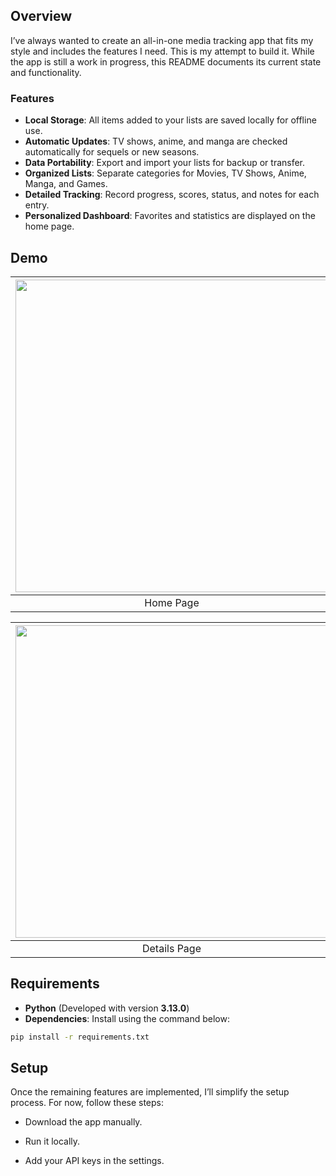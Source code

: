 ## Overview  
I’ve always wanted to create an all-in-one media tracking app that fits my style and includes the features I need. This is my attempt to build it. While the app is still a work in progress, this README documents its current state and functionality.  

### Features  
- **Local Storage**: All items added to your lists are saved locally for offline use.  
- **Automatic Updates**: TV shows, anime, and manga are checked automatically for sequels or new seasons.  
- **Data Portability**: Export and import your lists for backup or transfer.  
- **Organized Lists**: Separate categories for Movies, TV Shows, Anime, Manga, and Games.  
- **Detailed Tracking**: Record progress, scores, status, and notes for each entry.  
- **Personalized Dashboard**: Favorites and statistics are displayed on the home page.  

## Demo  
| <img src="https://github.com/user-attachments/assets/fa3e8a0e-d09b-4acc-b905-91fe8959effa" width="500" /> | <img src="https://github.com/user-attachments/assets/16d7ef42-de94-4452-91a8-be202c6513b9" width="500" /> |
| :-----------------------------------------: | :-----------------------------------------: |
|                 Home Page                    |               List Example                   |

| <img src="https://github.com/user-attachments/assets/6531915d-f095-4b29-9208-d3fa35df1a57" width="500" /> | <img src="https://github.com/user-attachments/assets/65ef3080-67b1-424a-a894-1276284c2567" width="500" /> |
| :-----------------------------------------: | :-----------------------------------------: |
|               Details Page                  |               Edit                   |



## Requirements  
- **Python** (Developed with version **3.13.0**)  
- **Dependencies**: Install using the command below:  

```sh
pip install -r requirements.txt
```
## Setup
Once the remaining features are implemented, I’ll simplify the setup process. For now, follow these steps:

- Download the app manually.

- Run it locally.

- Add your API keys in the settings.
